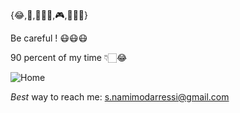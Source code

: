 {😂,🍕,🏊🏻‍♂️,🎮,🧑🏻‍💻}





Be careful ! 😷😷😷








90 percent of my time 👇🏻😂

![Home](https://user-images.githubusercontent.com/60979433/110116972-82228480-7dcd-11eb-9428-a50bc7f0e01d.gif)

*Best* way to reach me: s.namimodarressi@gmail.com
<!--
**SNamiMod/SNamiMod** is a ✨ _special_ ✨ repository because its `README.md` (this file) appears on your GitHub profile.

Here are some ideas to get you started:

- 🔭 I’m currently working on ...
- 🌱 I’m currently learning ...
- 👯 I’m looking to collaborate on ...
- 🤔 I’m looking for help with ...
- 💬 Ask me about ...
- 📫 How to reach me: ...
- 🌱 I’m currently learning ...
- 😄 Pronouns: ...
- ⚡ Fun fact: ...
-->
